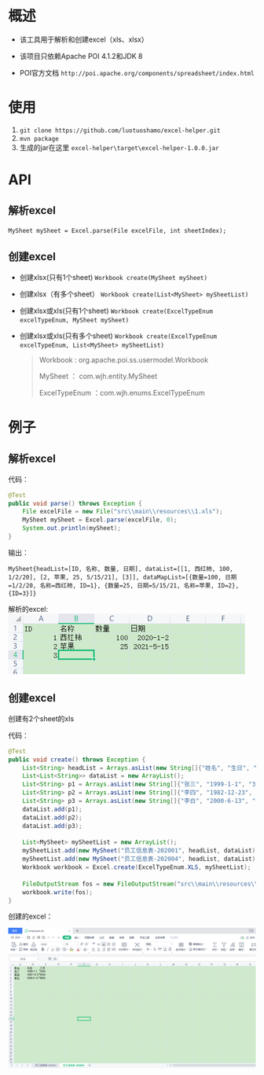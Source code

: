



# 概述

* 该工具用于解析和创建excel（xls、xlsx）

* 该项目只依赖Apache POI 4.1.2和JDK 8

* POI官方文档 `http://poi.apache.org/components/spreadsheet/index.html`

# 使用
1. `git clone https://github.com/luotuoshamo/excel-helper.git`
2. `mvn package`
3. 生成的jar在这里 `excel-helper\target\excel-helper-1.0.0.jar`

# API

## 解析excel

`MySheet mySheet = Excel.parse(File excelFile, int sheetIndex);`

## 创建excel

* 创建xlsx(只有1个sheet)
   `Workbook create(MySheet mySheet)`
   
*  创建xlsx（有多个sheet）
   `Workbook create(List<MySheet> mySheetList)`
   
*  创建xlsx或xls(只有1个sheet)
   `Workbook create(ExcelTypeEnum excelTypeEnum, MySheet mySheet) `
   
*  创建xlsx或xls(只有多个sheet)
   `Workbook create(ExcelTypeEnum excelTypeEnum, List<MySheet> mySheetList)`
   
   > Workbook : org.apache.poi.ss.usermodel.Workbook
   >
   > MySheet ： com.wjh.entity.MySheet
   >
   > ExcelTypeEnum ：com.wjh.enums.ExcelTypeEnum

# 例子

## 解析excel
代码：

```java
@Test
public void parse() throws Exception {
	File excelFile = new File("src\\main\\resources\\1.xls");
	MySheet mySheet = Excel.parse(excelFile, 0);
	System.out.println(mySheet);
}
```
输出：
```
MySheet{headList=[ID, 名称, 数量, 日期], dataList=[[1, 西红柿, 100, 1/2/20], [2, 苹果, 25, 5/15/21], [3]], dataMapList=[{数量=100, 日期=1/2/20, 名称=西红柿, ID=1}, {数量=25, 日期=5/15/21, 名称=苹果, ID=2}, {ID=3}]}
```
解析的excel:
![image-20210514220640973](readme.assets\image-20210514220640973.png)

## 创建excel

创建有2个sheet的xls

代码：
```java
@Test
public void create() throws Exception {
	List<String> headList = Arrays.asList(new String[]{"姓名", "生日", "工资"});
	List<List<String>> dataList = new ArrayList();
	List<String> p1 = Arrays.asList(new String[]{"张三", "1999-1-1", "3000"});
	List<String> p2 = Arrays.asList(new String[]{"李四", "1982-12-23", "5000"});
	List<String> p3 = Arrays.asList(new String[]{"李白", "2000-6-13", "9865"});
	dataList.add(p1);
	dataList.add(p2);
	dataList.add(p3);

	List<MySheet> mySheetList = new ArrayList();
	mySheetList.add(new MySheet("员工信息表-202001", headList, dataList));
	mySheetList.add(new MySheet("员工信息表-202004", headList, dataList));
	Workbook workbook = Excel.create(ExcelTypeEnum.XLS, mySheetList);

	FileOutputStream fos = new FileOutputStream("src\\main\\resources\\tmp\\employee.xls");
	workbook.write(fos);
}
```

创建的excel：

![image-20210515203003060](\readme.assets\image-20210515203003060.png)